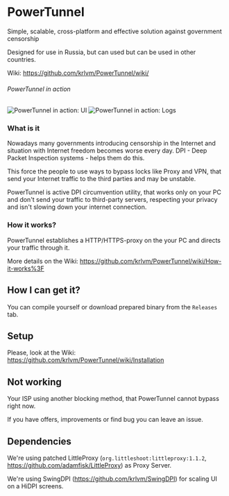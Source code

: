 # PowerTunnel
Simple, scalable, cross-platform and effective solution against government censorship

Designed for use in Russia, but can used but can be used in other countries.

Wiki: https://github.com/krlvm/PowerTunnel/wiki/

###### PowerTunnel in action
![PowerTunnel in action: UI](https://raw.githubusercontent.com/krlvm/PowerTunnel/master/ui.png "User Interface")
![PowerTunnel in action: Logs](https://raw.githubusercontent.com/krlvm/PowerTunnel/master/log.png "Logs")

### What is it
Nowadays many governments introducing censorship in the Internet and situation with Internet freedom becomes worse every day. DPI - Deep Packet Inspection systems - helps them do this.

This force the people to use ways to bypass locks like Proxy and VPN, that send your Internet traffic to the third parties and may be unstable.

PowerTunnel is active DPI circumvention utility, that works only on your PC and don't send your traffic to third-party servers, respecting your privacy and isn't slowing down your internet connection.

### How it works?
PowerTunnel establishes a HTTP/HTTPS-proxy on the your PC and directs your traffic through it.

More details on the Wiki: https://github.com/krlvm/PowerTunnel/wiki/How-it-works%3F

## How I can get it?
You can compile yourself or download prepared binary from the `Releases` tab.

## Setup
Please, look at the Wiki: https://github.com/krlvm/PowerTunnel/wiki/Installation

## Not working
Your ISP using another blocking method, that PowerTunnel cannot bypass right now.

If you have offers, improvements or find bug you can leave an issue.

## Dependencies
We're using patched LittleProxy (`org.littleshoot:littleproxy:1.1.2`, https://github.com/adamfisk/LittleProxy) as Proxy Server.

We're using SwingDPI (https://github.com/krlvm/SwingDPI) for scaling UI on a HiDPI screens.
